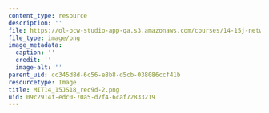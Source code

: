 ```yaml
---
content_type: resource
description: ''
file: https://ol-ocw-studio-app-qa.s3.amazonaws.com/courses/14-15j-networks-spring-2018/09c2914fedc070a5d7f46caf72833219_MIT14_15JS18_rec9d-2.png
file_type: image/png
image_metadata:
  caption: ''
  credit: ''
  image-alt: ''
parent_uid: cc345d8d-6c56-e8b8-d5cb-038086ccf41b
resourcetype: Image
title: MIT14_15JS18_rec9d-2.png
uid: 09c2914f-edc0-70a5-d7f4-6caf72833219
---
```

